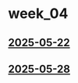 # week_04 <!-- markmap: foldAll -->
## [2025-05-22](2025-05-22/2025-05-22.html)
## [2025-05-28](2025-05-28/2025-05-28.html)
